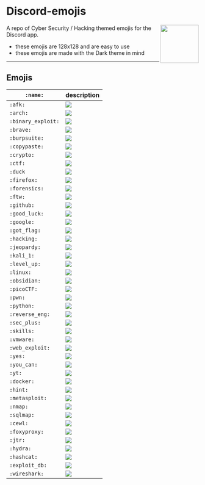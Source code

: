 # Discord-emojis

<img height='100' align=right src='./assets/discord.png'>

A repo of Cyber Security / Hacking themed emojis for the Discord app.

- these emojis are 128x128 and are easy to use
- these emojis are made with the Dark theme in mind

---

## Emojis 

| `:name:`                  | description                                 |
|---------------------------|---------------------------------------------|
| `:afk:`                   | ![](assets/emojis/afk.png)                  |  
| `:arch:`                  | ![](assets/emojis/arch.png)                 |
| `:binary_exploit:`        | ![](assets/emojis/binary_exploit.png)       |
| `:brave:`                 | ![](assets/emojis/brave.png)                |
| `:burpsuite:`             | ![](assets/emojis/burpsuite.png)            |
| `:copypaste:`             | ![](assets/emojis/copypaste.png)            |
| `:crypto:`                | ![](assets/emojis/crypto.png)               |
| `:ctf:`                   | ![](assets/emojis/ctf.png)                  |
| `:duck`                   | ![](assets/emojis/duck.png)                 |
| `:firefox:`               | ![](assets/emojis/firefox.png)              |
| `:forensics:`             | ![](assets/emojis/forensics.png)            |
| `:ftw:`                   | ![](assets/emojis/ftw.png)                  |
| `:github:`                | ![](assets/emojis/github.png)               |
| `:good_luck:`             | ![](assets/emojis/good_luck.png)            |
| `:google:`                | ![](assets/emojis/google.png)               |
| `:got_flag:`              | ![](assets/emojis/got_flag.png)             |
| `:hacking:`               | ![](assets/emojis/hacking.png)              |
| `:jeopardy:`              | ![](assets/emojis/jeopardy.png)             |
| `:kali_1:`                | ![](assets/emojis/kali_1.png)               |
| `:level_up:`              | ![](assets/emojis/level_up.png)             |
| `:linux:`                 | ![](assets/emojis/linux.png)                |
| `:obsidian:`              | ![](assets/emojis/obsidian.png)             |
| `:picoCTF:`               | ![](assets/emojis/picoCTF.png)              |
| `:pwn:`                   | ![](assets/emojis/pwn.png)                  |
| `:python:`                | ![](assets/emojis/python.png)               |
| `:reverse_eng:`           | ![](assets/emojis/reverse_eng.png)          |
| `:sec_plus:`              | ![](assets/emojis/sec_plus.png)             |
| `:skills:`                | ![](assets/emojis/skills.png)               |
| `:vmware:`                | ![](assets/emojis/vmware.png)               |
| `:web_exploit:`           | ![](assets/emojis/web_exploit.png)          |
| `:yes:`                   | ![](assets/emojis/yes.png)                  |
| `:you_can:`               | ![](assets/emojis/you_can.png)              |
| `:yt:`                    | ![](assets/emojis/yt.png)                   |
| `:docker:`                | ![](assets/emojis/docker.png)               |
| `:hint:`                  | ![](assets/emojis/hint.png)                 |
| `:metasploit:`            | ![](assets/emojis/metasploit.png)           |
| `:nmap:`                  | ![](assets/emojis/nmap.png)                 |
| `:sqlmap:`                | ![](assets/emojis/sqlmap.png)               |
| `:cewl:`                  | ![](assets/emojis/cewl.png)                 |
| `:foxyproxy:`             | ![](assets/emojis/foxyproxy.png)            |
| `:jtr:`                   | ![](assets/emojis/jtr.png)                  |
| `:hydra:`                 | ![](assets/emojis/hydra.png)                |
| `:hashcat:`               | ![](assets/emojis/hashcat.png)              |
| `:exploit_db:`            | ![](assets/emojis/exploit_db.png)           |
| `:wireshark:`             | ![](assets/emojis/wireshark.png)            |


